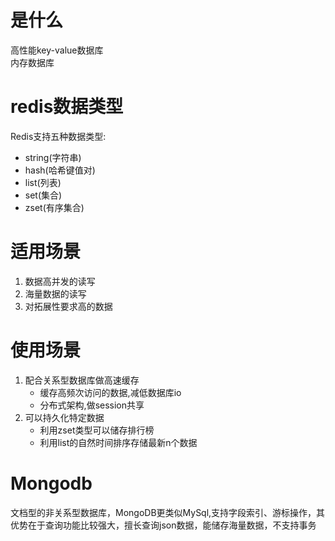 # 是什么
高性能key-value数据库<br>
内存数据库

# redis数据类型
Redis支持五种数据类型:
* string(字符串)
* hash(哈希键值对)
* list(列表)
* set(集合)
* zset(有序集合)

# 适用场景
1. 数据高并发的读写
2. 海量数据的读写
3. 对拓展性要求高的数据

# 使用场景
1. 配合关系型数据库做高速缓存
    * 缓存高频次访问的数据,减低数据库io
    * 分布式架构,做session共享
2. 可以持久化特定数据
    * 利用zset类型可以储存排行榜
    * 利用list的自然时间排序存储最新n个数据

# Mongodb
文档型的非关系型数据库，MongoDB更类似MySql,支持字段索引、游标操作，其优势在于查询功能比较强大，擅长查询json数据，能储存海量数据，不支持事务